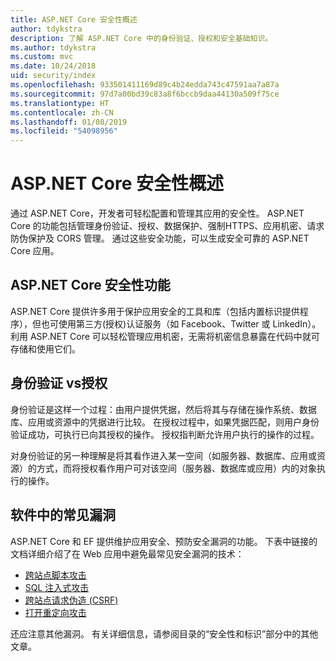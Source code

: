 ```yaml
---
title: ASP.NET Core 安全性概述
author: tdykstra
description: 了解 ASP.NET Core 中的身份验证、授权和安全基础知识。
ms.author: tdykstra
ms.custom: mvc
ms.date: 10/24/2018
uid: security/index
ms.openlocfilehash: 933501411169d89c4b24edda743c47591aa7a87a
ms.sourcegitcommit: 97d7a00bd39c83a8f6bccb9daa44130a509f75ce
ms.translationtype: HT
ms.contentlocale: zh-CN
ms.lasthandoff: 01/08/2019
ms.locfileid: "54098956"
---
```

# <a name="overview-of-aspnet-core-security"></a>ASP.NET Core 安全性概述

通过 ASP.NET Core，开发者可轻松配置和管理其应用的安全性。 ASP.NET Core 的功能包括管理身份验证、授权、数据保护、强制HTTPS、应用机密、请求防伪保护及 CORS 管理。 通过这些安全功能，可以生成安全可靠的 ASP.NET Core 应用。

## <a name="aspnet-core-security-features"></a>ASP.NET Core 安全性功能

ASP.NET Core 提供许多用于保护应用安全的工具和库（包括内置标识提供程序），但也可使用第三方(授权)认证服务（如 Facebook、Twitter 或 LinkedIn）。 利用 ASP.NET Core 可以轻松管理应用机密，无需将机密信息暴露在代码中就可存储和使用它们。

## <a name="authentication-vs-authorization"></a>身份验证 vs授权

身份验证是这样一个过程：由用户提供凭据，然后将其与存储在操作系统、数据库、应用或资源中的凭据进行比较。 在授权过程中，如果凭据匹配，则用户身份验证成功，可执行已向其授权的操作。 授权指判断允许用户执行的操作的过程。

对身份验证的另一种理解是将其看作进入某一空间（如服务器、数据库、应用或资源）的方式，而将授权看作用户可对该空间（服务器、数据库或应用）内的对象执行的操作。

## <a name="common-vulnerabilities-in-software"></a>软件中的常见漏洞

ASP.NET Core 和 EF 提供维护应用安全、预防安全漏洞的功能。 下表中链接的文档详细介绍了在 Web 应用中避免最常见安全漏洞的技术：

* [跨站点脚本攻击](xref:security/cross-site-scripting)
* [SQL 注入式攻击](/ef/core/querying/raw-sql)
* [跨站点请求伪造 (CSRF)](xref:security/anti-request-forgery)
* [打开重定向攻击](xref:security/preventing-open-redirects)

还应注意其他漏洞。 有关详细信息，请参阅目录的“安全性和标识”部分中的其他文章。
